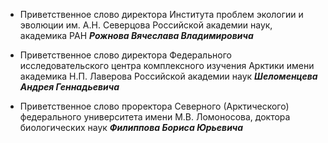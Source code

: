 + Приветственное слово директора Института проблем экологии и эволюции им. А.Н. Северцова Российской академии наук, академика РАН ***Рожнова Вячеслава Владимировича***

+ Приветственное слово директора Федерального исследовательского центра комплексного изучения Арктики имени академика Н.П. Лаверова Российской академии наук ***Шеломенцева Андрея Геннадьевича***

+ Приветственное слово проректора Северного (Арктического) федерального университета имени М.В. Ломоносова, доктора биологических наук ***Филиппова Бориса Юрьевича***
